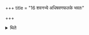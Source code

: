 +++
title = "16 शवनभ्ये अधिषवणफलके भवतः"

+++

<details><summary>थिते</summary>

शवनभ्ये अधिषवणफलके भवतः १६
</details>
